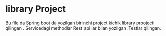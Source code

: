 # library Project 
Bu file da Spring boot da yozilgan birinchi project kichik library proojecti qilingan .
Servicedagi methodlar Rest api lar bilan yozilgan .Testlar qilingan.
